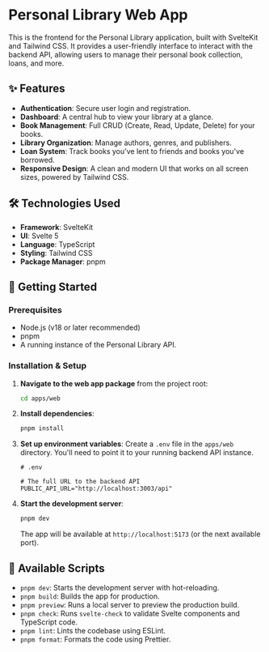 # Personal Library Web App

This is the frontend for the Personal Library application, built with SvelteKit and Tailwind CSS. It provides a user-friendly interface to interact with the backend API, allowing users to manage their personal book collection, loans, and more.

## ✨ Features

- **Authentication**: Secure user login and registration.
- **Dashboard**: A central hub to view your library at a glance.
- **Book Management**: Full CRUD (Create, Read, Update, Delete) for your books.
- **Library Organization**: Manage authors, genres, and publishers.
- **Loan System**: Track books you've lent to friends and books you've borrowed.
- **Responsive Design**: A clean and modern UI that works on all screen sizes, powered by Tailwind CSS.

## 🛠️ Technologies Used

- **Framework**: SvelteKit
- **UI**: Svelte 5
- **Language**: TypeScript
- **Styling**: Tailwind CSS
- **Package Manager**: pnpm

## 🚀 Getting Started

### Prerequisites

- Node.js (v18 or later recommended)
- pnpm
- A running instance of the Personal Library API.

### Installation & Setup

1.  **Navigate to the web app package** from the project root:
    ```bash
    cd apps/web
    ```

2.  **Install dependencies**:
    ```bash
    pnpm install
    ```

3.  **Set up environment variables**:
    Create a `.env` file in the `apps/web` directory. You'll need to point it to your running backend API instance.

    ```env
    # .env

    # The full URL to the backend API
    PUBLIC_API_URL="http://localhost:3003/api"
    ```

4.  **Start the development server**:
    ```bash
    pnpm dev
    ```
    The app will be available at `http://localhost:5173` (or the next available port).

## 📜 Available Scripts

- `pnpm dev`: Starts the development server with hot-reloading.
- `pnpm build`: Builds the app for production.
- `pnpm preview`: Runs a local server to preview the production build.
- `pnpm check`: Runs `svelte-check` to validate Svelte components and TypeScript code.
- `pnpm lint`: Lints the codebase using ESLint.
- `pnpm format`: Formats the code using Prettier.
